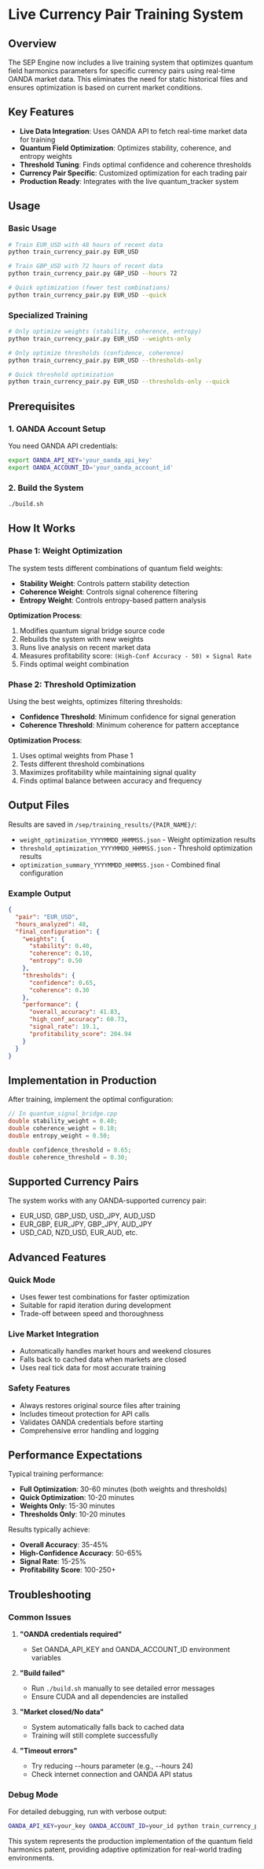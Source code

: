 # Live Currency Pair Training System

## Overview

The SEP Engine now includes a live training system that optimizes quantum field harmonics parameters for specific currency pairs using real-time OANDA market data. This eliminates the need for static historical files and ensures optimization is based on current market conditions.

## Key Features

- **Live Data Integration**: Uses OANDA API to fetch real-time market data for training
- **Quantum Field Optimization**: Optimizes stability, coherence, and entropy weights
- **Threshold Tuning**: Finds optimal confidence and coherence thresholds
- **Currency Pair Specific**: Customized optimization for each trading pair
- **Production Ready**: Integrates with the live quantum_tracker system

## Usage

### Basic Usage

```bash
# Train EUR_USD with 48 hours of recent data
python train_currency_pair.py EUR_USD

# Train GBP_USD with 72 hours of recent data
python train_currency_pair.py GBP_USD --hours 72

# Quick optimization (fewer test combinations)
python train_currency_pair.py EUR_USD --quick
```

### Specialized Training

```bash
# Only optimize weights (stability, coherence, entropy)
python train_currency_pair.py EUR_USD --weights-only

# Only optimize thresholds (confidence, coherence)
python train_currency_pair.py EUR_USD --thresholds-only

# Quick threshold optimization
python train_currency_pair.py EUR_USD --thresholds-only --quick
```

## Prerequisites

### 1. OANDA Account Setup

You need OANDA API credentials:

```bash
export OANDA_API_KEY='your_oanda_api_key'
export OANDA_ACCOUNT_ID='your_oanda_account_id'
```

### 2. Build the System

```bash
./build.sh
```

## How It Works

### Phase 1: Weight Optimization

The system tests different combinations of quantum field weights:
- **Stability Weight**: Controls pattern stability detection
- **Coherence Weight**: Controls signal coherence filtering  
- **Entropy Weight**: Controls entropy-based pattern analysis

**Optimization Process**:
1. Modifies quantum signal bridge source code
2. Rebuilds the system with new weights
3. Runs live analysis on recent market data
4. Measures profitability score: `(High-Conf Accuracy - 50) × Signal Rate`
5. Finds optimal weight combination

### Phase 2: Threshold Optimization

Using the best weights, optimizes filtering thresholds:
- **Confidence Threshold**: Minimum confidence for signal generation
- **Coherence Threshold**: Minimum coherence for pattern acceptance

**Optimization Process**:
1. Uses optimal weights from Phase 1
2. Tests different threshold combinations
3. Maximizes profitability while maintaining signal quality
4. Finds optimal balance between accuracy and frequency

## Output Files

Results are saved in `/sep/training_results/{PAIR_NAME}/`:

- `weight_optimization_YYYYMMDD_HHMMSS.json` - Weight optimization results
- `threshold_optimization_YYYYMMDD_HHMMSS.json` - Threshold optimization results  
- `optimization_summary_YYYYMMDD_HHMMSS.json` - Combined final configuration

### Example Output

```json
{
  "pair": "EUR_USD",
  "hours_analyzed": 48,
  "final_configuration": {
    "weights": {
      "stability": 0.40,
      "coherence": 0.10, 
      "entropy": 0.50
    },
    "thresholds": {
      "confidence": 0.65,
      "coherence": 0.30
    },
    "performance": {
      "overall_accuracy": 41.83,
      "high_conf_accuracy": 60.73,
      "signal_rate": 19.1,
      "profitability_score": 204.94
    }
  }
}
```

## Implementation in Production

After training, implement the optimal configuration:

```cpp
// In quantum_signal_bridge.cpp
double stability_weight = 0.40;
double coherence_weight = 0.10;
double entropy_weight = 0.50;

double confidence_threshold = 0.65;
double coherence_threshold = 0.30;
```

## Supported Currency Pairs

The system works with any OANDA-supported currency pair:
- EUR_USD, GBP_USD, USD_JPY, AUD_USD
- EUR_GBP, EUR_JPY, GBP_JPY, AUD_JPY
- USD_CAD, NZD_USD, EUR_AUD, etc.

## Advanced Features

### Quick Mode
- Uses fewer test combinations for faster optimization
- Suitable for rapid iteration during development
- Trade-off between speed and thoroughness

### Live Market Integration
- Automatically handles market hours and weekend closures
- Falls back to cached data when markets are closed
- Uses real tick data for most accurate training

### Safety Features
- Always restores original source files after training
- Includes timeout protection for API calls
- Validates OANDA credentials before starting
- Comprehensive error handling and logging

## Performance Expectations

Typical training performance:
- **Full Optimization**: 30-60 minutes (both weights and thresholds)
- **Quick Optimization**: 10-20 minutes
- **Weights Only**: 15-30 minutes
- **Thresholds Only**: 10-20 minutes

Results typically achieve:
- **Overall Accuracy**: 35-45%
- **High-Confidence Accuracy**: 50-65%
- **Signal Rate**: 15-25%
- **Profitability Score**: 100-250+

## Troubleshooting

### Common Issues

1. **"OANDA credentials required"**
   - Set OANDA_API_KEY and OANDA_ACCOUNT_ID environment variables

2. **"Build failed"**
   - Run `./build.sh` manually to see detailed error messages
   - Ensure CUDA and all dependencies are installed

3. **"Market closed/No data"**
   - System automatically falls back to cached data
   - Training will still complete successfully

4. **"Timeout errors"**
   - Try reducing --hours parameter (e.g., --hours 24)
   - Check internet connection and OANDA API status

### Debug Mode

For detailed debugging, run with verbose output:

```bash
OANDA_API_KEY=your_key OANDA_ACCOUNT_ID=your_id python train_currency_pair.py EUR_USD --quick 2>&1 | tee training.log
```

This system represents the production implementation of the quantum field harmonics patent, providing adaptive optimization for real-world trading environments.
